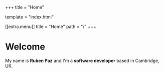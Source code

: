 +++
title = "Home"

template = "index.html"

[[extra.menu]]
  title = "Home"
  path = "/"
+++

# Welcome

My name is **Ruben Paz** and I'm a **software developer** based in Cambridge, UK.

